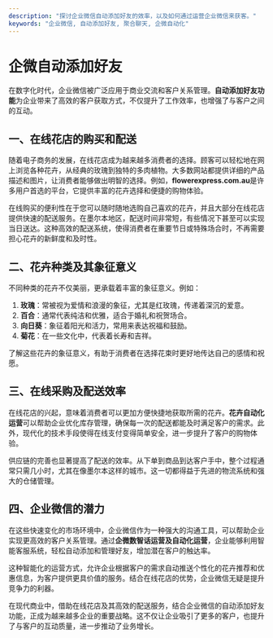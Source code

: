 ```yaml
---
description: "探讨企业微信自动添加好友的效率，以及如何通过运营企业微信来获客。"
keywords: "企业微信, 自动添加好友, 聚合聊天, 企微自动化"
---
```

# 企微自动添加好友

在数字化时代，企业微信被广泛应用于商业交流和客户关系管理。**自动添加好友功能**为企业带来了高效的客户获取方式，不仅提升了工作效率，也增强了与客户之间的互动。

## 一、在线花店的购买和配送

随着电子商务的发展，在线花店成为越来越多消费者的选择。顾客可以轻松地在网上浏览各种花卉，从经典的玫瑰到独特的多肉植物。大多数网站都提供详细的产品描述和图片，让消费者能够做出明智的选择。例如，**flowerexpress.com.au**是许多用户首选的平台，它提供丰富的花卉选择和便捷的购物体验。

在线购买的便利性在于您可以随时随地选购自己喜欢的花卉，并且大部分在线花店提供快速的配送服务。在墨尔本地区，配送时间非常短，有些情况下甚至可以实现当日送达。这种高效的配送系统，使得消费者在重要节日或特殊场合时，不再需要担心花卉的新鲜度和及时性。

## 二、花卉种类及其象征意义

不同种类的花卉不仅美丽，更承载着丰富的象征意义。例如：

1. **玫瑰**：常被视为爱情和浪漫的象征，尤其是红玫瑰，传递着深沉的爱意。
2. **百合**：通常代表纯洁和优雅，适合于婚礼和祝贺场合。
3. **向日葵**：象征着阳光和活力，常用来表达祝福和鼓励。
4. **菊花**：在一些文化中，代表着长寿和吉祥。

了解这些花卉的象征意义，有助于消费者在选择花束时更好地传达自己的感情和祝愿。

## 三、在线采购及配送效率

在线花店的兴起，意味着消费者可以更加方便快捷地获取所需的花卉。**花卉自动化运营**可以帮助企业优化库存管理，确保每一次的配送都能及时满足客户的需求。此外，现代化的技术手段使得在线支付变得简单安全，进一步提升了客户的购物体验。

供应链的完善也显著提高了配送的效率。从下单到商品到达客户手中，整个过程通常只需几小时，尤其在像墨尔本这样的城市。这一切都得益于先进的物流系统和强大的仓储管理。

## 四、企业微信的潜力

在这些快速变化的市场环境中，企业微信作为一种强大的沟通工具，可以帮助企业实现更高效的客户关系管理。通过**企微数智话运营及自动化运营**，企业能够利用智能客服系统，轻松自动添加和管理好友，增加潜在客户的触达率。

这种智能化的运营方式，允许企业根据客户的需求自动推送个性化的花卉推荐和优惠信息，为客户提供更具价值的服务。结合在线花店的优势，企业微信无疑是提升竞争力的利器。

在现代商业中，借助在线花店及其高效的配送服务，结合企业微信的自动添加好友功能，正成为越来越多企业的重要战略。这不仅让企业吸引了更多的客户，也提升了与客户的互动质量，进一步推动了业务增长。
